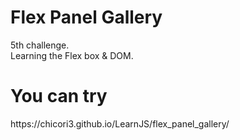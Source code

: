 <h1>Flex Panel Gallery</h1>
5th challenge.<br />
Learning the Flex box & DOM.
<h1>You can try</h1>
https://chicori3.github.io/LearnJS/flex_panel_gallery/
